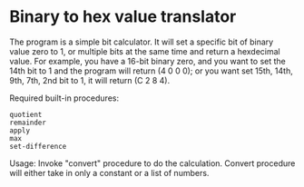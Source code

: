 # Binary to hex value translator

The program is a simple bit calculator. It will set a specific bit of binary value zero to 1, or multiple bits at the same time and return a hexdecimal value.
For example, you have a 16-bit binary zero, and you want to set the 14th bit to 1 and the program will return (4 0 0 0); or you want set 15th, 14th, 9th, 7th, 2nd bit to 1, it will return (C 2 8 4).

Required built-in procedures:
```
quotient
remainder
apply
max
set-difference
```

Usage:
Invoke "convert" procedure to do the calculation.
Convert procedure will either take in only a constant or a list of numbers.
